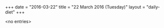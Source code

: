 +++
date = "2016-03-22"
title = "22 March 2016 (Tuesday)"
layout = "daily-diet"
+++


\<no entries\>

